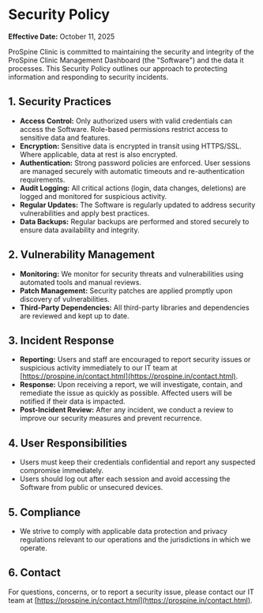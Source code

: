 # Security Policy

**Effective Date:** October 11, 2025

ProSpine Clinic is committed to maintaining the security and integrity of the ProSpine Clinic Management Dashboard (the "Software") and the data it processes. This Security Policy outlines our approach to protecting information and responding to security incidents.

## 1. Security Practices

- **Access Control:** Only authorized users with valid credentials can access the Software. Role-based permissions restrict access to sensitive data and features.
- **Encryption:** Sensitive data is encrypted in transit using HTTPS/SSL. Where applicable, data at rest is also encrypted.
- **Authentication:** Strong password policies are enforced. User sessions are managed securely with automatic timeouts and re-authentication requirements.
- **Audit Logging:** All critical actions (login, data changes, deletions) are logged and monitored for suspicious activity.
- **Regular Updates:** The Software is regularly updated to address security vulnerabilities and apply best practices.
- **Data Backups:** Regular backups are performed and stored securely to ensure data availability and integrity.

## 2. Vulnerability Management

- **Monitoring:** We monitor for security threats and vulnerabilities using automated tools and manual reviews.
- **Patch Management:** Security patches are applied promptly upon discovery of vulnerabilities.
- **Third-Party Dependencies:** All third-party libraries and dependencies are reviewed and kept up to date.

## 3. Incident Response

- **Reporting:** Users and staff are encouraged to report security issues or suspicious activity immediately to our IT team at [https://prospine.in/contact.html](https://prospine.in/contact.html).
- **Response:** Upon receiving a report, we will investigate, contain, and remediate the issue as quickly as possible. Affected users will be notified if their data is impacted.
- **Post-Incident Review:** After any incident, we conduct a review to improve our security measures and prevent recurrence.

## 4. User Responsibilities

- Users must keep their credentials confidential and report any suspected compromise immediately.
- Users should log out after each session and avoid accessing the Software from public or unsecured devices.

## 5. Compliance

- We strive to comply with applicable data protection and privacy regulations relevant to our operations and the jurisdictions in which we operate.

## 6. Contact

For questions, concerns, or to report a security issue, please contact our IT team at [https://prospine.in/contact.html](https://prospine.in/contact.html).
